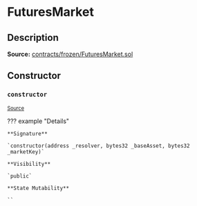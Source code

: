 # FuturesMarket

## Description

**Source:** [contracts/frozen/FuturesMarket.sol](https://github.com/Synthetixio/synthetix/tree/v2.102.0/contracts/frozen/FuturesMarket.sol)

## Constructor

### `constructor`

<sub>[Source](https://github.com/Synthetixio/synthetix/tree/v2.102.0/contracts/frozen/FuturesMarket.sol#L59)</sub>

??? example "Details"

    **Signature**

    `constructor(address _resolver, bytes32 _baseAsset, bytes32 _marketKey)`

    **Visibility**

    `public`

    **State Mutability**

    ``
